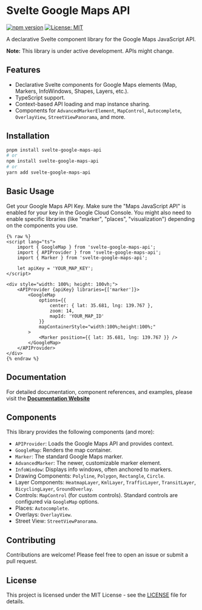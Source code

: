 # Svelte Google Maps API

[![npm version](https://badge.fury.io/js/svelte-google-maps-api.svg)](https://badge.fury.io/js/svelte-google-maps-api)
[![License: MIT](https://img.shields.io/badge/License-MIT-yellow.svg)](https://opensource.org/licenses/MIT)

A declarative Svelte component library for the Google Maps JavaScript API.

**Note:** This library is under active development. APIs might change.

## Features

*   Declarative Svelte components for Google Maps elements (Map, Markers, InfoWindows, Shapes, Layers, etc.).
*   TypeScript support.
*   Context-based API loading and map instance sharing.
*   Components for `AdvancedMarkerElement`, `MapControl`, `Autocomplete`, `OverlayView`, `StreetViewPanorama`, and more.

## Installation

```bash
pnpm install svelte-google-maps-api
# or
npm install svelte-google-maps-api
# or
yarn add svelte-google-maps-api
```

## Basic Usage

Get your Google Maps API Key. Make sure the "Maps JavaScript API" is enabled for your key in the Google Cloud Console. You might also need to enable specific libraries (like "marker", "places", "visualization") depending on the components you use.

```svelte
{% raw %}
<script lang="ts">
	import { GoogleMap } from 'svelte-google-maps-api';
	import { APIProvider } from 'svelte-google-maps-api';
	import { Marker } from 'svelte-google-maps-api';

	let apiKey = 'YOUR_MAP_KEY';
</script>

<div style="width: 100%; height: 100vh;">
	<APIProvider {apiKey} libraries={['marker']}>
		<GoogleMap
			options={{
				center: { lat: 35.681, lng: 139.767 },
				zoom: 14,
				mapId: 'YOUR_MAP_ID'
			}}
			mapContainerStyle="width:100%;height:100%;"
		>
			<Marker position={{ lat: 35.681, lng: 139.767 }} />
		</GoogleMap>
	</APIProvider>
</div>
{% endraw %}
```

## Documentation

For detailed documentation, component references, and examples, please visit the **[Documentation Website](https://skyt-a.github.io/svelte-google-maps-api/)**

## Components

This library provides the following components (and more):

*   `APIProvider`: Loads the Google Maps API and provides context.
*   `GoogleMap`: Renders the map container.
*   `Marker`: The standard Google Maps marker.
*   `AdvancedMarker`: The newer, customizable marker element.
*   `InfoWindow`: Displays info windows, often anchored to markers.
*   Drawing Components: `Polyline`, `Polygon`, `Rectangle`, `Circle`.
*   Layer Components: `HeatmapLayer`, `KmlLayer`, `TrafficLayer`, `TransitLayer`, `BicyclingLayer`, `GroundOverlay`.
*   Controls: `MapControl` (for custom controls). Standard controls are configured via `GoogleMap` options.
*   Places: `Autocomplete`.
*   Overlays: `OverlayView`.
*   Street View: `StreetViewPanorama`.

## Contributing

Contributions are welcome! Please feel free to open an issue or submit a pull request.
 

## License

This project is licensed under the MIT License - see the [LICENSE](LICENSE) file for details.
